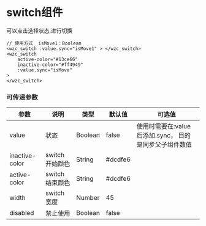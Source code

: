 # switch组件

可以点击选择状态,进行切换

```
// 使用方式  isMove1：Boolean
<wzc_switch :value.sync="isMove1" > </wzc_switch>
<wzc_switch
    active-color="#13ce66"
    inactive-color="#ff4949"
    :value.sync="isMove"
>
</wzc_switch>
```

### 可传递参数
| 参数 | 说明 | 类型 | 默认值 | 可选值 |
|--|--|--|--|--|
| value | 状态 | Boolean | false | 使用时需要在:value后添加.sync， 目的是同步父子组件数值 |
| inactive-color | switch开始颜色 | String | #dcdfe6 | |
| active-color | switch结束颜色 | String | #dcdfe6 | |
| width | switch宽度 | Number | 45 | |
| disabled | 禁止使用 | Boolean | false | |

<br/>
